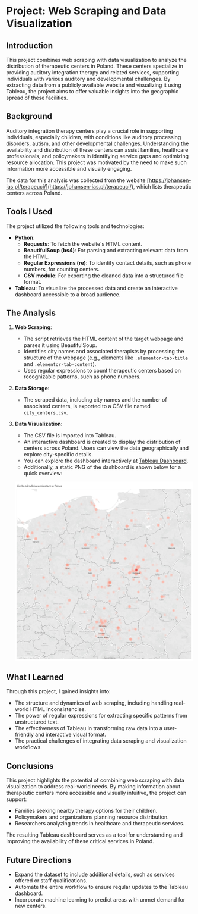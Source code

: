 # Project: Web Scraping and Data Visualization

## Introduction
This project combines web scraping with data visualization to analyze the distribution of therapeutic centers in Poland. These centers specialize in providing auditory integration therapy and related services, supporting individuals with various auditory and developmental challenges. By extracting data from a publicly available website and visualizing it using Tableau, the project aims to offer valuable insights into the geographic spread of these facilities.

## Background
Auditory integration therapy centers play a crucial role in supporting individuals, especially children, with conditions like auditory processing disorders, autism, and other developmental challenges. Understanding the availability and distribution of these centers can assist families, healthcare professionals, and policymakers in identifying service gaps and optimizing resource allocation. This project was motivated by the need to make such information more accessible and visually engaging.

The data for this analysis was collected from the website [https://johansen-ias.pl/terapeuci/](https://johansen-ias.pl/terapeuci/), which lists therapeutic centers across Poland.

## Tools I Used
The project utilized the following tools and technologies:
- **Python**:
  - **Requests**: To fetch the website's HTML content.
  - **BeautifulSoup (bs4)**: For parsing and extracting relevant data from the HTML.
  - **Regular Expressions (re)**: To identify contact details, such as phone numbers, for counting centers.
  - **CSV module**: For exporting the cleaned data into a structured file format.
- **Tableau**: To visualize the processed data and create an interactive dashboard accessible to a broad audience.

## The Analysis
1. **Web Scraping**:
   - The script retrieves the HTML content of the target webpage and parses it using BeautifulSoup.
   - Identifies city names and associated therapists by processing the structure of the webpage (e.g., elements like `.elementor-tab-title` and `.elementor-tab-content`).
   - Uses regular expressions to count therapeutic centers based on recognizable patterns, such as phone numbers.

2. **Data Storage**:
   - The scraped data, including city names and the number of associated centers, is exported to a CSV file named `city_centers.csv`.

3. **Data Visualization**:
   - The CSV file is imported into Tableau.
   - An interactive dashboard is created to display the distribution of centers across Poland. Users can view the data geographically and explore city-specific details.
   - You can explore the dashboard interactively at [Tableau Dashboard](https://public.tableau.com/app/profile/filip.cieciuch/viz/OrodkiwPolsce/Dashboard1).
   - Additionally, a static PNG of the dashboard is shown below for a quick overview:

   ![Dashboard](Dashboard.png)

## What I Learned
Through this project, I gained insights into:
- The structure and dynamics of web scraping, including handling real-world HTML inconsistencies.
- The power of regular expressions for extracting specific patterns from unstructured text.
- The effectiveness of Tableau in transforming raw data into a user-friendly and interactive visual format.
- The practical challenges of integrating data scraping and visualization workflows.

## Conclusions
This project highlights the potential of combining web scraping with data visualization to address real-world needs. By making information about therapeutic centers more accessible and visually intuitive, the project can support:
- Families seeking nearby therapy options for their children.
- Policymakers and organizations planning resource distribution.
- Researchers analyzing trends in healthcare and therapeutic services.

The resulting Tableau dashboard serves as a tool for understanding and improving the availability of these critical services in Poland.

## Future Directions
- Expand the dataset to include additional details, such as services offered or staff qualifications.
- Automate the entire workflow to ensure regular updates to the Tableau dashboard.
- Incorporate machine learning to predict areas with unmet demand for new centers.
